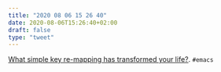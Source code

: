 ```yaml
---
title: "2020 08 06 15 26 40"
date: 2020-08-06T15:26:40+02:00
draft: false
type: "tweet"
---
```

[What simple key re-mapping has transformed your life?](https://www.reddit.com/r/emacs/comments/hzhkk1/what_simple_key_remapping_has_transformed_your/). `#emacs`
